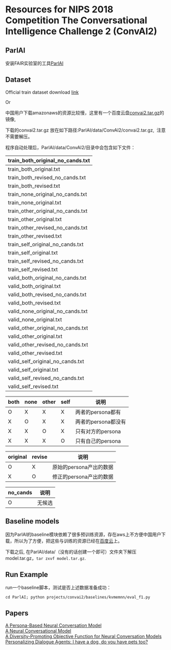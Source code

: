 # Resources for NIPS 2018 Competition The Conversational Intelligence Challenge 2 (ConvAI2)  

## ParlAI

安装FAIR实验室的工具[ParlAI](https://github.com/facebookresearch/ParlAI#installing-parlai)


## Dataset  

Official train dataset download [link](https://s3.amazonaws.com/fair-data/parlai/convai2/convai2.tar.gz)

Or

中国用户下载amazonaws的资源比较慢，这里有一个百度云盘[convai2.tar.gz](https://pan.baidu.com/s/1Akz9PpbNvlvVMtp9NxXBDA)的镜像, 

下载的convai2.tar.gz 放在如下路径:ParlAI/data/ConvAI2/convai2.tar.gz,  注意不需要解压。

程序自动处理后，ParlAI/data/ConvAI2/目录中会包含如下文件：

| train_both_original_no_cands.txt  |
|-----------------------------------|
| train_both_original.txt           |
| train_both_revised_no_cands.txt   |
| train_both_revised.txt            |
| train_none_original_no_cands.txt  |
| train_none_original.txt           |
| train_other_original_no_cands.txt |
| train_other_original.txt          |
| train_other_revised_no_cands.txt  |
| train_other_revised.txt           |
| train_self_original_no_cands.txt  |
| train_self_original.txt           |
| train_self_revised_no_cands.txt   |
| train_self_revised.txt            |
| valid_both_original_no_cands.txt  |
| valid_both_original.txt           |
| valid_both_revised_no_cands.txt   |
| valid_both_revised.txt            |
| valid_none_original_no_cands.txt  |
| valid_none_original.txt           |
| valid_other_original_no_cands.txt |
| valid_other_original.txt          |
| valid_other_revised_no_cands.txt  |
| valid_other_revised.txt           |
| valid_self_original_no_cands.txt  |
| valid_self_original.txt           |
| valid_self_revised_no_cands.txt   |
| valid_self_revised.txt            |

| both | none | other | self | 说明            |
|------|------|-------|------|---------------|
| O    | X    | X     | X    | 两者的persona都有  |
| X    | O    | X     | X    | 两者的persona都没有 |
| X    | X    | O     | X    | 只有对方的persona  |
| X    | X    | X     | O    | 只有自己的persona  |

| original | revise | 说明              |
|----------|--------|-----------------|
| O        | X      | 原始的persona产出的数据 |
| X        | O      | 修正的persona产出的数据 |

| no_cands | 说明  |
|----------|-----|
| O        | 无候选 |



## Baseline models

因为ParlAI的baseline模块依赖了很多预训练资源，存在aws上不方便中国用户下载，所以为了方便，把这些与训练的资源已经在[百度云](https://pan.baidu.com/s/1PwsbFJo0FIvEhmiu4T4AIw)上。

下载之后, 在ParlAI/data/（没有的话创建一个即可）文件夹下解压model.tar.gz，`tar zxvf model.tar.gz`.

## Run Example 

run一个baseline脚本，测试是否上述数据准备成功：

`cd ParlAI; python projects/convai2/baselines/kvmemnn/eval_f1.py`

## Papers 

[A Persona-Based Neural Conversation Model](https://arxiv.org/abs/1603.06155)  
[A Neural Conversational Model](https://arxiv.org/abs/1506.05869)  
[A Diversity-Promoting Objective Function for Neural Conversation Models](https://arxiv.org/abs/1510.03055)  
[Personalizing Dialogue Agents: I have a dog, do you have pets too?](https://arxiv.org/abs/1801.07243)  
